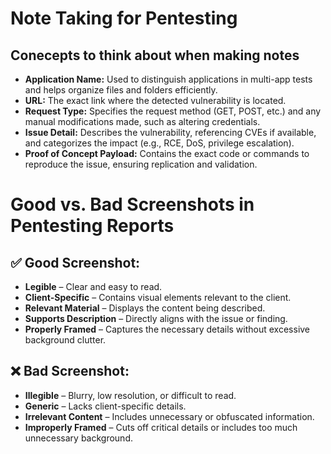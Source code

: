 # Note Taking for Pentesting

## Conecepts to think about when making notes
- **Application Name:** Used to distinguish applications in multi-app tests and helps organize files and folders efficiently.  
- **URL:** The exact link where the detected vulnerability is located.  
- **Request Type:** Specifies the request method (GET, POST, etc.) and any manual modifications made, such as altering credentials.  
- **Issue Detail:** Describes the vulnerability, referencing CVEs if available, and categorizes the impact (e.g., RCE, DoS, privilege escalation).  
- **Proof of Concept Payload:** Contains the exact code or commands to reproduce the issue, ensuring replication and validation.  

# Good vs. Bad Screenshots in Pentesting Reports  

## ✅ Good Screenshot:  
- **Legible** – Clear and easy to read.  
- **Client-Specific** – Contains visual elements relevant to the client.  
- **Relevant Material** – Displays the content being described.  
- **Supports Description** – Directly aligns with the issue or finding.  
- **Properly Framed** – Captures the necessary details without excessive background clutter.  

## ❌ Bad Screenshot:  
- **Illegible** – Blurry, low resolution, or difficult to read.  
- **Generic** – Lacks client-specific details.  
- **Irrelevant Content** – Includes unnecessary or obfuscated information.  
- **Improperly Framed** – Cuts off critical details or includes too much unnecessary background.  